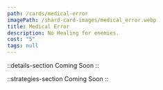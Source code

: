 ```yaml
---
path: /cards/medical-error
imagePath: /shard-card-images/medical_error.webp
title: Medical Error
description: No Healing for enemies.
cost: "5"
tags: null
---
```


::details-section
Coming Soon
::

::strategies-section
Coming Soon
::
